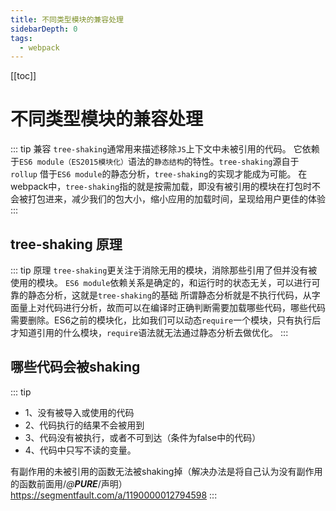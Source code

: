 ```yaml
---
title: 不同类型模块的兼容处理
sidebarDepth: 0
tags:
  - webpack
---
```

[[toc]]
# 不同类型模块的兼容处理
::: tip 兼容
`tree-shaking`通常用来描述移除`JS`上下文中未被引用的代码。
它依赖于`ES6 module（ES2015模块化）`语法的`静态结构`的特性。`tree-shaking`源自于`rollup`
借于`ES6 module`的静态分析，`tree-shaking`的实现才能成为可能。
在webpack中，`tree-shaking`指的就是按需加载，即没有被引用的模块在打包时不会被打包进来，减少我们的包大小，缩小应用的加载时间，呈现给用户更佳的体验
:::

## tree-shaking 原理
::: tip 原理
`tree-shaking`更关注于消除无用的模块，消除那些引用了但并没有被使用的模块。
`ES6 module`依赖关系是确定的，和运行时的状态无关，可以进行可靠的静态分析，这就是`tree-shaking`的基础
所谓静态分析就是不执行代码，从字面量上对代码进行分析，故而可以在编译时正确判断需要加载哪些代码，哪些代码需要删除。ES6之前的模块化，比如我们可以动态`require`一个模块，只有执行后才知道引用的什么模块，`require`语法就无法通过静态分析去做优化。
:::

## 哪些代码会被shaking
::: tip
- 1、没有被导入或使用的代码
- 2、代码执行的结果不会被用到
- 3、代码没有被执行，或者不可到达（条件为false中的代码）
- 4、代码中只写不读的变量。

有副作用的未被引用的函数无法被shaking掉（解决办法是将自己认为没有副作用的函数前面用/*@__PURE__*/声明）
https://segmentfault.com/a/1190000012794598
:::

